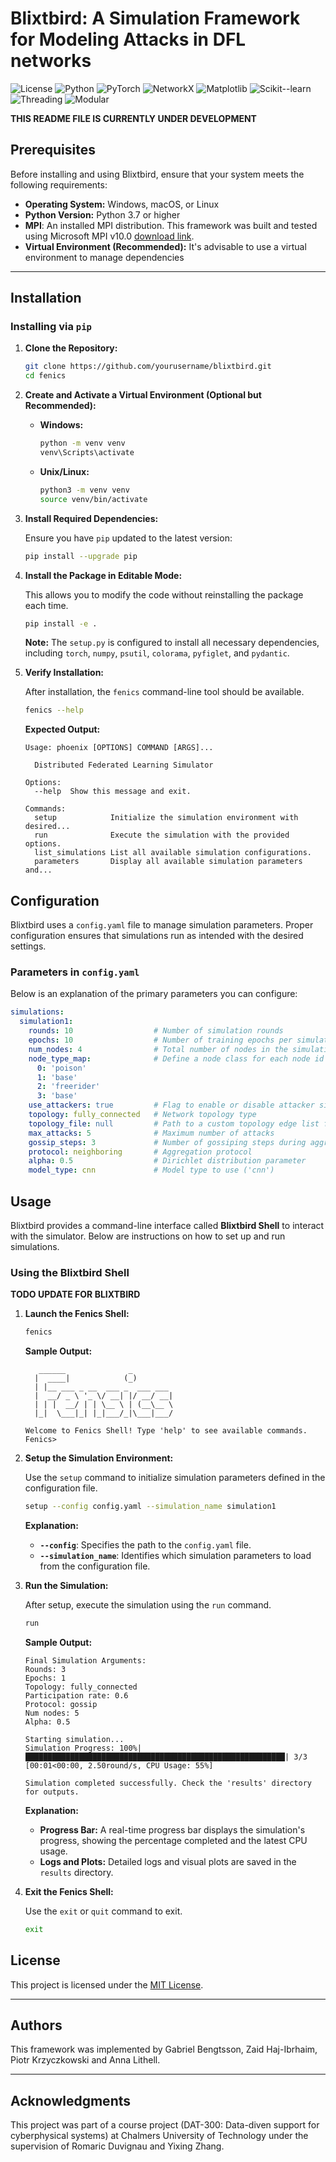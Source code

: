 # Blixtbird: A Simulation Framework for Modeling Attacks in DFL networks

![License](https://img.shields.io/badge/license-MIT-blue.svg)
![Python](https://img.shields.io/badge/python-3.7%2B-purple.svg)
![PyTorch](https://img.shields.io/badge/PyTorch-1.8.0%2B-yellow.svg)
![NetworkX](https://img.shields.io/badge/NetworkX-2.5%2B-green.svg)
![Matplotlib](https://img.shields.io/badge/Matplotlib-3.4%2B-orange.svg)
![Scikit--learn](https://img.shields.io/badge/Scikit--learn-0.24%2B-red.svg)
![Threading](https://img.shields.io/badge/Concurrent-Multithreading-blueviolet.svg)
![Modular](https://img.shields.io/badge/Architecture-Modular-brightgreen.svg)

**THIS README FILE IS CURRENTLY UNDER DEVELOPMENT** 

## Prerequisites

Before installing and using Blixtbird, ensure that your system meets the following requirements:

- **Operating System:** Windows, macOS, or Linux
- **Python Version:** Python 3.7 or higher
- **MPI**: An installed MPI distribution. This framework was built and tested using Microsoft MPI v10.0 [download link](https://www.microsoft.com/en-us/download/details.aspx?id=57467). 
- **Virtual Environment (Recommended):** It's advisable to use a virtual environment to manage dependencies

---

## Installation

### Installing via `pip`

1. **Clone the Repository:**
    
    ```bash
    git clone https://github.com/yourusername/blixtbird.git
    cd fenics
    ```
    
2. **Create and Activate a Virtual Environment (Optional but Recommended):**
    
    - **Windows:**
    
      ```bash
      python -m venv venv
      venv\Scripts\activate
      ```
    
    - **Unix/Linux:**
    
      ```bash
      python3 -m venv venv
      source venv/bin/activate
      ```
    
3. **Install Required Dependencies:**
    
    Ensure you have `pip` updated to the latest version:
    
    ```bash
    pip install --upgrade pip
    ```
    
4. **Install the Package in Editable Mode:**
    
    This allows you to modify the code without reinstalling the package each time.
    
    ```bash
    pip install -e .
    ```
    
    **Note:** The `setup.py` is configured to install all necessary dependencies, including `torch`, `numpy`, `psutil`, `colorama`, `pyfiglet`, and `pydantic`.
    
5. **Verify Installation:**
    
    After installation, the `fenics` command-line tool should be available.
    
    ```bash
    fenics --help
    ```

    **Expected Output:**
    
    ```
    Usage: phoenix [OPTIONS] COMMAND [ARGS]...
    
      Distributed Federated Learning Simulator
    
    Options:
      --help  Show this message and exit.
    
    Commands:
      setup            Initialize the simulation environment with desired...
      run              Execute the simulation with the provided options.
      list_simulations List all available simulation configurations.
      parameters       Display all available simulation parameters and...
    ```


## Configuration

Blixtbird uses a `config.yaml` file to manage simulation parameters. Proper configuration ensures that simulations run as intended with the desired settings.
    
### Parameters in `config.yaml`
    
Below is an explanation of the primary parameters you can configure:
    
```yaml
simulations:
  simulation1:
    rounds: 10                  # Number of simulation rounds
    epochs: 10                  # Number of training epochs per simulation round
    num_nodes: 4                # Total number of nodes in the simulation
    node_type_map:              # Define a node class for each node id
      0: 'poison'
      1: 'base'
      2: 'freerider'
      3: 'base'
    use_attackers: true         # Flag to enable or disable attacker simulation 
    topology: fully_connected   # Network topology type
    topology_file: null         # Path to a custom topology edge list file
    max_attacks: 5              # Maximum number of attacks 
    gossip_steps: 3             # Number of gossiping steps during aggregation
    protocol: neighboring       # Aggregation protocol 
    alpha: 0.5                  # Dirichlet distribution parameter
    model_type: cnn             # Model type to use ('cnn')
```
  

## Usage
    
Blixtbird provides a command-line interface called **Blixtbird Shell** to interact with the simulator. Below are instructions on how to set up and run simulations.
    
### Using the Blixtbird Shell

**TODO UPDATE FOR BLIXTBIRD**
    
1. **Launch the Fenics Shell:**
    
    ```bash
    fenics
    ```
    
    **Sample Output:**
    
    ```
       ______              _            
      |  ____|            (_)           
      | |__ ___ _ __  ___ _  ___ ___ 
      |  __/ _ \ '_ \/ __| |/ __/ __|
      | | |  __/ | | \__ \ | (__\__ \
      |_|  \___|_| |_|___/_|\___|___/
                                        
    Welcome to Fenics Shell! Type 'help' to see available commands.
    Fenics> 
    ```
    
2. **Setup the Simulation Environment:**
    
    Use the `setup` command to initialize simulation parameters defined in the configuration file.
    
      ```bash
      setup --config config.yaml --simulation_name simulation1
      ```
    
      **Explanation:**
      - **`--config`**: Specifies the path to the `config.yaml` file.
      - **`--simulation_name`**: Identifies which simulation parameters to load from the configuration file.
    
4. **Run the Simulation:**
    
    After setup, execute the simulation using the `run` command.
    
    ```bash
    run
    ```
    
    **Sample Output:**
    
    ```
    Final Simulation Arguments:
    Rounds: 3
    Epochs: 1
    Topology: fully_connected
    Participation rate: 0.6
    Protocol: gossip
    Num nodes: 5
    Alpha: 0.5
    
    Starting simulation...
    Simulation Progress: 100%|██████████████████████████████████████████████████████████| 3/3 [00:01<00:00, 2.50round/s, CPU Usage: 55%]
    
    Simulation completed successfully. Check the 'results' directory for outputs.
    ```
    
    **Explanation:**
    - **Progress Bar:** A real-time progress bar displays the simulation's progress, showing the percentage completed and the latest CPU usage.
    - **Logs and Plots:** Detailed logs and visual plots are saved in the `results` directory.
    
5. **Exit the Fenics Shell:**
    
    Use the `exit` or `quit` command to exit.
    
    ```bash
    exit
    ```


## License

This project is licensed under the [MIT License](LICENSE).

---
## Authors
This framework was implemented by Gabriel Bengtsson, Zaid Haj-Ibrhaim, Piotr Krzyczkowski and Anna Lithell. 

---
## Acknowledgments

  This project was part of a course project (DAT-300: Data-diven support for cyberphysical systems) at Chalmers University of Technology under the supervision of Romaric Duvignau and Yixing Zhang. 

